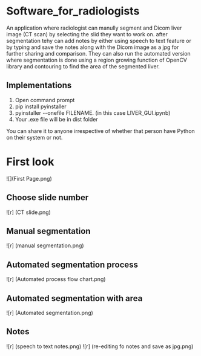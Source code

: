 # Software_for_radiologists
An application where radiologist can manully segment and Dicom liver image (CT scan) by selecting the slid they want to work on. after segmentation tehy can add notes by either using speech to text feature or by typing and save the notes along with the Dicom image as a jpg for further sharing and comparison.
They can also run the automated version where segmentation is done using a region growing function of OpenCV library and contouring to find the area of the segmented liver.

## Implementations

1. Open command prompt
2. pip install pyinstaller
3. pyinstaller --onefile FILENAME. (in this case LIVER_GUI.ipynb)
4. Your .exe file will be in dist folder

You can share it to anyone irrespective of whether that person have Python on their system or not.

# First look
![](First Page.png)

## Choose slide number
![r] (CT slide.png)

## Manual segmentation
![r] (manual segmentation.png)

## Automated segmentation process
![r] (Automated process flow chart.png)

## Automated segmentation with area
![r] (Automated segmentation.png)

## Notes
![r] (speech to text notes.png)
![r] (re-editing fo notes and save as jpg.png)
